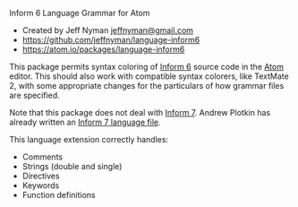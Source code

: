 Inform 6 Language Grammar for Atom

- Created by Jeff Nyman <jeffnyman@gmail.com>
- https://github.com/jeffnyman/language-inform6
- https://atom.io/packages/language-inform6

This package permits syntax coloring of [Inform 6][i6] source code in the [Atom][] editor. This should also work with compatible syntax colorers, like TextMate 2, with some appropriate changes for the particulars of how grammar files are specified.

Note that this package does not deal with [Inform 7][i7]. Andrew Plotkin has already written an [Inform 7 language file][i7lang].

[i6]: https://github.com/DavidKinder/Inform6
[i7]: http://inform7.com/
[i7lang]: https://github.com/erkyrath/language-inform7
[atom]: https://atom.io/

This language extension correctly handles:

- Comments
- Strings (double and single)
- Directives
- Keywords
- Function definitions
